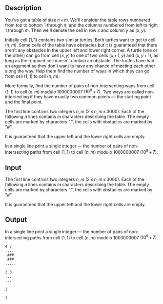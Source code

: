 ## Description

<div><p>You've got a table of size <span class="tex-span"><i>n</i> × <i>m</i></span>. We'll consider the table rows numbered from top to bottom 1 through <span class="tex-span"><i>n</i></span>, and the columns numbered from left to right 1 through <span class="tex-span"><i>m</i></span>. Then we'll denote the cell in row <span class="tex-span"><i>x</i></span> and column <span class="tex-span"><i>y</i></span> as <span class="tex-span">(<i>x</i>, <i>y</i>)</span>.</p><p>Initially cell <span class="tex-span">(1, 1)</span> contains two similar turtles. Both turtles want to get to cell <span class="tex-span">(<i>n</i>, <i>m</i>)</span>. Some cells of the table have obstacles but it is guaranteed that there aren't any obstacles in the upper left and lower right corner. A turtle (one or the other) can go from cell <span class="tex-span">(<i>x</i>, <i>y</i>)</span> to one of two cells <span class="tex-span">(<i>x</i> + 1, <i>y</i>)</span> and <span class="tex-span">(<i>x</i>, <i>y</i> + 1)</span>, as long as the required cell doesn't contain an obstacle. The turtles have had an argument so they don't want to have any chance of meeting each other along the way. Help them find the number of ways in which they can go from cell <span class="tex-span">(1, 1)</span> to cell <span class="tex-span">(<i>n</i>, <i>m</i>)</span>.</p><p>More formally, find the number of pairs of non-intersecting ways from cell <span class="tex-span">(1, 1)</span> to cell <span class="tex-span">(<i>n</i>, <i>m</i>)</span> modulo <span class="tex-span">1000000007</span> <span class="tex-span">(10<sup class="upper-index">9</sup> + 7)</span>. Two ways are called non-intersecting if they have exactly two common points — the starting point and the final point.</p></div><div class="input-specification"><p>The first line contains two integers <span class="tex-span"><i>n</i>, <i>m</i></span> <span class="tex-span">(2 ≤ <i>n</i>, <i>m</i> ≤ 3000)</span>. Each of the following <span class="tex-span"><i>n</i></span> lines contains <span class="tex-span"><i>m</i></span> characters describing the table. The empty cells are marked by characters "<span class="tex-font-style-tt">.</span>", the cells with obstacles are marked by "<span class="tex-font-style-tt">#</span>".</p><p>It is guaranteed that the upper left and the lower right cells are empty.</p></div><div class="output-specification"><p>In a single line print a single integer — the number of pairs of non-intersecting paths from cell <span class="tex-span">(1, 1)</span> to cell <span class="tex-span">(<i>n</i>, <i>m</i>)</span> modulo <span class="tex-span">1000000007</span> <span class="tex-span">(10<sup class="upper-index">9</sup> + 7)</span>.</p></div>

## Input

<p>The first line contains two integers <span class="tex-span"><i>n</i>, <i>m</i></span> <span class="tex-span">(2 ≤ <i>n</i>, <i>m</i> ≤ 3000)</span>. Each of the following <span class="tex-span"><i>n</i></span> lines contains <span class="tex-span"><i>m</i></span> characters describing the table. The empty cells are marked by characters "<span class="tex-font-style-tt">.</span>", the cells with obstacles are marked by "<span class="tex-font-style-tt">#</span>".</p><p>It is guaranteed that the upper left and the lower right cells are empty.</p>

## Output

<p>In a single line print a single integer — the number of pairs of non-intersecting paths from cell <span class="tex-span">(1, 1)</span> to cell <span class="tex-span">(<i>n</i>, <i>m</i>)</span> modulo <span class="tex-span">1000000007</span> <span class="tex-span">(10<sup class="upper-index">9</sup> + 7)</span>.</p>





```input1
4 5
.....
.###.
.###.
.....

```




```input2
2 3
...
...

```




```output1
1

```




```output2
1

```


